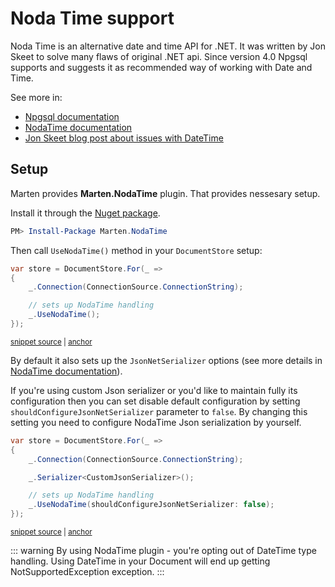 # Noda Time support

Noda Time is an alternative date and time API for .NET. It was written by Jon Skeet to solve many flaws of original .NET api. Since version 4.0 Npgsql supports and suggests it as recommended way of working with Date and Time.

See more in:

- [Npgsql documentation](https://www.npgsql.org/doc/types/nodatime.html)
- [NodaTime documentation](https://nodatime.org/)
- [Jon Skeet blog post about issues with DateTime](https://blog.nodatime.org/2011/08/what-wrong-with-datetime-anyway.html)

## Setup

Marten provides **Marten.NodaTime** plugin. That provides nessesary setup.

Install it through the [Nuget package](https://www.nuget.org/packages/Marten.NodaTime/).

```powershell
PM> Install-Package Marten.NodaTime
```

Then call `UseNodaTime()` method in your `DocumentStore` setup:

<!-- snippet: sample_noda_time_default_setup -->
<a id='snippet-sample_noda_time_default_setup'></a>
```cs
var store = DocumentStore.For(_ =>
{
    _.Connection(ConnectionSource.ConnectionString);

    // sets up NodaTime handling
    _.UseNodaTime();
});
```
<sup><a href='https://github.com/JasperFx/marten/blob/master/src/Marten.NodaTime.Testing/Acceptance/noda_time_acceptance.cs#L24-L32' title='Snippet source file'>snippet source</a> | <a href='#snippet-sample_noda_time_default_setup' title='Start of snippet'>anchor</a></sup>
<!-- endSnippet -->

By default it also sets up the `JsonNetSerializer` options (see more details in [NodaTime documentation](https://nodatime.org/2.4.x/api/NodaTime.Serialization.JsonNet.Extensions.html)).

If you're using custom Json serializer or you'd like to maintain fully its configuration then you can set disable default configuration by setting `shouldConfigureJsonNetSerializer` parameter to `false`. By changing this setting you need to configure NodaTime Json serialization by yourself.

<!-- snippet: sample_noda_time_setup_without_json_net_serializer_configuration -->
<a id='snippet-sample_noda_time_setup_without_json_net_serializer_configuration'></a>
```cs
var store = DocumentStore.For(_ =>
{
    _.Connection(ConnectionSource.ConnectionString);

    _.Serializer<CustomJsonSerializer>();

    // sets up NodaTime handling
    _.UseNodaTime(shouldConfigureJsonNetSerializer: false);
});
```
<sup><a href='https://github.com/JasperFx/marten/blob/master/src/Marten.NodaTime.Testing/Acceptance/noda_time_acceptance.cs#L37-L47' title='Snippet source file'>snippet source</a> | <a href='#snippet-sample_noda_time_setup_without_json_net_serializer_configuration' title='Start of snippet'>anchor</a></sup>
<!-- endSnippet -->

::: warning
By using NodaTime plugin - you're opting out of DateTime type handling. Using DateTime in your Document will end up getting NotSupportedException exception.
:::
